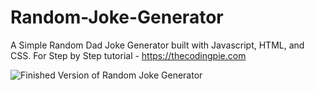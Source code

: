 # Random-Joke-Generator
A Simple Random Dad Joke Generator built with Javascript, HTML, and CSS. For Step by Step tutorial - https://thecodingpie.com


![Finished Version of Random Joke Generator](https://i.ibb.co/dgB3FhY/banner.png)
